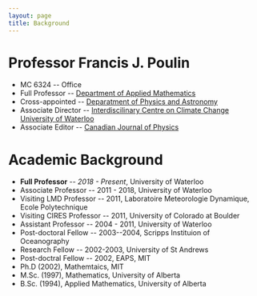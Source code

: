 ```yaml
---
layout: page
title: Background
---
```


# Professor Francis J. Poulin

* MC 6324 -- Office
* Full Professor -- [Department of Applied Mathematics](https://uwaterloo.ca/applied-mathematics/)
* Cross-appointed -- [Deparatment of Physics and Astronomy](https://uwaterloo.ca/physics-astronomy/)
* Associate Director -- [Interdiscilinary Centre on Climate Change](https://uwaterloo.ca/climate-centre/)
[University of Waterloo](https://uwaterloo.ca/)
* Associate Editor -- [Canadian Journal of Physics](https://cdnsciencepub.com/journal/cjp)

# Academic Background
* **Full Professor** -- _2018 - Present_, University of Waterloo
* Associate Professor -- 2011 - 2018, University of Waterloo
* Visiting LMD Professor -- 2011, Laboratoire Meteorologie Dynamique, Ecole Polytechnique
* Visiting CIRES Professor -- 2011, University of Colorado at Boulder
* Assistant Professor -- 2004 - 2011, University of Waterloo
* Post-doctoral Fellow -- 2003--2004, Scripps Instituion of Oceanography
* Research Fellow -- 2002-2003, University of St Andrews
* Post-doctral Fellow -- 2002, EAPS, MIT
* Ph.D (2002), Mathemtaics, MIT
* M.Sc. (1997), Mathematics, University of Alberta
* B.Sc. (1994), Applied Mathematics, University of Alberta
